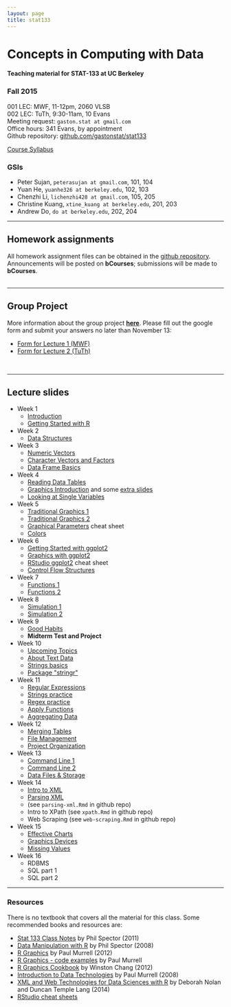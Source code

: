 ```yaml
---
layout: page
title: stat133
---
```


# Concepts in Computing with Data

#### Teaching material for STAT-133 at UC Berkeley


### Fall 2015

001 LEC: MWF, 11-12pm, 2060 VLSB<br>
002 LEC: TuTh, 9:30-11am, 10 Evans<br>
Meeting request: ```gaston.stat at gmail.com```<br>
Office hours: 341 Evans, by appointment<br>
Github repository: [github.com/gastonstat/stat133](https://github.com/gastonstat/stat133)<br>

<a class="graybutton" href="/teaching/stat133/stat133_fall2015_syllabus.pdf" target="_blank">Course Syllabus</a>
<br>

### GSIs

- Peter Sujan, `peterasujan at gmail.com`, 101, 104
- Yuan He, `yuanhe326 at berkeley.edu`, 102, 103
- Chenzhi Li, `lichenzhi428 at gmail.com`, 105, 205
- Christine Kuang, `xtine_kuang at berkeley.edu`, 201, 203
- Andrew Do, `do at berkeley.edu`, 202, 204

<hr class="margin" />

## Homework assignments

All homework assignment files can be obtained in the [github repository](https://github.com/gastonstat/stat133). Announcements will be posted on __bCourses__; submissions will be made to __bCourses__.
<br>
<br>

<hr class="margin" />

## Group Project

More information about the group project __[here](http://bit.ly/1Mjkj0X)__. Please fill out the google form and submit your answers no later than November 13:

- [Form for Lecture 1 (MWF)](http://goo.gl/forms/m2bvWX8BoF)
- [Form for Lecture 2 (TuTh)](http://goo.gl/forms/RETJYmTrSu)

<br>

<hr class="margin" />

## Lecture slides

- Week 1
	- [Introduction](/teaching/stat133/01-introduction.pdf)
	- [Getting Started with R](/teaching/stat133/02-R-basics.pdf)
- Week 2
	- [Data Structures](/teaching/stat133/03-data-structures.pdf)
- Week 3
	- [Numeric Vectors](/teaching/stat133/04-numeric-vectors.pdf)
	- [Character Vectors and Factors](/teaching/stat133/05-char-vectors-factors.pdf)
	- [Data Frame Basics](/teaching/stat133/06-dataframe-basics.pdf)
- Week 4
	- [Reading Data Tables](/teaching/stat133/07-import-data-tables.pdf)
	- [Graphics Introduction](/teaching/stat133/08-graphics-introduction.pdf) and some [extra slides](http://bit.ly/1L0UdlS)
	- [Looking at Single Variables](/teaching/stat133/09-univariate-graphics.pdf)
- Week 5
	- [Traditional Graphics 1](/teaching/stat133/10-base-graphics1.pdf)
	- [Traditional Graphics 2](/teaching/stat133/11-base-graphics2.pdf)
	- [Graphical Parameters](/teaching/stat133/r-graphical-parameters-cheatsheet.pdf) cheat sheet
	- [Colors](/teaching/stat133/12-colors.pdf)
- Week 6
	- [Getting Started with ggplot2](/teaching/stat133/13-ggplot2-part1.pdf)
	- [Graphics with ggplot2](/teaching/stat133/14-ggplot2-part2.pdf)
	- [RStudio ggplot2](https://www.rstudio.com/wp-content/uploads/2015/03/ggplot2-cheatsheet.pdf) cheat sheet
	- [Control Flow Structures](/teaching/stat133/15-control-flow.pdf)
- Week 7
	- [Functions 1](/teaching/stat133/16-functions-part1.pdf)
	- [Functions 2](/teaching/stat133/17-functions-part2.pdf)
- Week 8
	- [Simulation 1](/teaching/stat133/18-simulation-part1.pdf)
	- [Simulation 2](/teaching/stat133/19-simulation-part2.pdf)
- Week 9
	- [Good Habits](/teaching/stat133/20-good-habits.pdf)
	- __Midterm Test and Project__
- Week 10
	- [Upcoming Topics](http://bit.ly/1XsH5KY)
	- [About Text Data](/teaching/stat133/21-about-text-data.pdf)
	- [Strings basics](/teaching/stat133/22-strings-basics.pdf)
	- [Package "stringr"](/teaching/stat133/23-stringr-basics.pdf)
- Week 11
	- [Regular Expressions](/teaching/stat133/24-regex-basics.pdf)
	- [Strings practice](/teaching/stat133/more-regex.Rmd)
	- [Regex practice](/teaching/stat133/lecture-regex.Rmd)
	- [Apply Functions](/teaching/stat133/25-apply-functions.pdf)
	- [Aggregating Data](/teaching/stat133/aggregate-data.Rmd)
- Week 12
	- [Merging Tables](/teaching/stat133/26-merging-data.pdf)
	- [File Management](/teaching/stat133/27-file-system.pdf)
	- [Project Organization](/teaching/stat133/23-project-organization.pdf)
- Week 13
	- [Command Line 1](/teaching/stat133/28-command-line1.pdf)
	- [Command Line 2](/teaching/stat133/29-command-line2.pdf)
	- [Data Files & Storage](/teaching/stat133/26-data-storage.pdf)
- Week 14
	- [Intro to XML](/teaching/stat133/27-xml.pdf)
	- [Parsing XML](/teaching/stat133/28-parsing-xml.pdf)
	- (see `parsing-xml.Rmd` in github repo)
	- Intro to XPath (see `xpath.Rmd` in github repo)
	- Web Scraping (see `web-scraping.Rmd` in github repo)
- Week 15
	- [Effective Charts](http://bit.ly/1KMPW71)
	- [Graphics Devices](/teaching/stat133/29-graphics-devices.pdf)
	- [Missing Values](/teaching/stat133/30-missing-values.pdf)
- Week 16
	- RDBMS
	- SQL part 1
	- SQL part 2

<hr class="margin" />

### Resources

There is no textbook that covers all the material for this class. Some recommended books and resources are:

- [Stat 133 Class Notes](http://www.stat.berkeley.edu/~s133/resources.html) by Phil Spector (2011)
- [Data Manipulation with R](http://www.springer.com/us/book/9780387747309) by Phil Spector (2008)
- [R Graphics](http://lux.e-reading.bz/bookreader.php/137370/C486x_C02.pdf) by Paul Murrell (2012)
- [R Graphics - code examples](https://www.stat.auckland.ac.nz/~paul/RGraphics/rgraphics.html) by Paul Murrell
- [R Graphics Cookbook](http://proquest.safaribooksonline.com/9781449363086) by Winston Chang (2012)
- [Introduction to Data Technologies](https://www.stat.auckland.ac.nz/~paul/ItDT/) by Paul Murrell (2008)
- [XML and Web Technologies for Data Sciences with R](http://link.springer.com/book/10.1007%2F978-1-4614-7900-0) by Deborah Nolan and Duncan Temple Lang (2014)
- [RStudio cheat sheets](https://www.rstudio.com/resources/cheatsheets/)
 

